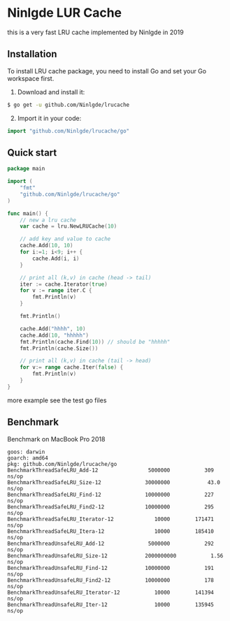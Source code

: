 # Ninlgde LUR Cache
this is a very fast LRU cache implemented by Ninlgde in 2019

## Installation
To install LRU cache package, you need to install Go and set your Go workspace first.

1. Download and install it:

```sh
$ go get -u github.com/Ninlgde/lrucache
```

2. Import it in your code:

```go
import "github.com/Ninlgde/lrucache/go"
```

## Quick start

```go
package main

import (
	"fmt"
	"github.com/Ninlgde/lrucache/go"
)

func main() {
	// new a lru cache
	var cache = lru.NewLRUCache(10)

	// add key and value to cache
	cache.Add(10, 10)
	for i:=1; i<9; i++ {
		cache.Add(i, i)
	}

	// print all (k,v) in cache (head -> tail)
	iter := cache.Iterator(true)
	for v := range iter.C {
		fmt.Println(v)
	}

	fmt.Println()

	cache.Add("hhhh", 10)
	cache.Add(10, "hhhhh")
	fmt.Println(cache.Find(10)) // should be "hhhhh"
	fmt.Println(cache.Size())

	// print all (k,v) in cache (tail -> head)
	for v:= range cache.Iter(false) {
		fmt.Println(v)
	}
}
```

more example see the test go files

## Benchmark
Benchmark on MacBook Pro 2018

```
goos: darwin
goarch: amd64
pkg: github.com/Ninlgde/lrucache/go
BenchmarkThreadSafeLRU_Add-12           	 5000000	       309 ns/op
BenchmarkThreadSafeLRU_Size-12          	30000000	        43.0 ns/op
BenchmarkThreadSafeLRU_Find-12          	10000000	       227 ns/op
BenchmarkThreadSafeLRU_Find2-12         	10000000	       295 ns/op
BenchmarkThreadSafeLRU_Iterator-12      	   10000	    171471 ns/op
BenchmarkThreadSafeLRU_Itera-12         	   10000	    185410 ns/op
BenchmarkThreadUnsafeLRU_Add-12         	 5000000	       292 ns/op
BenchmarkThreadUnsafeLRU_Size-12        	2000000000	         1.56 ns/op
BenchmarkThreadUnsafeLRU_Find-12        	10000000	       191 ns/op
BenchmarkThreadUnsafeLRU_Find2-12       	10000000	       178 ns/op
BenchmarkThreadUnsafeLRU_Iterator-12    	   10000	    141394 ns/op
BenchmarkThreadUnsafeLRU_Iter-12        	   10000	    135945 ns/op
```